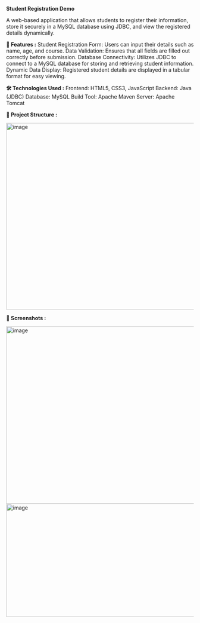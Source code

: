 **Student Registration Demo**

A web-based application that allows students to register their information, store it securely in a MySQL database using JDBC, and view the registered details dynamically.

**🚀 Features :**
Student Registration Form: Users can input their details such as name, age, and course.
Data Validation: Ensures that all fields are filled out correctly before submission.
Database Connectivity: Utilizes JDBC to connect to a MySQL database for storing and retrieving student information.
Dynamic Data Display: Registered student details are displayed in a tabular format for easy viewing.

**🛠️ Technologies Used :**
Frontend: HTML5, CSS3, JavaScript
Backend: Java (JDBC)
Database: MySQL
Build Tool: Apache Maven
Server: Apache Tomcat

**📂 Project Structure :**

<img width="753" height="500" alt="image" src="https://github.com/user-attachments/assets/c719ab3f-ad5e-459b-b609-daac62ad7397" />

**📸 Screenshots :**

<img width="571" height="475" alt="image" src="https://github.com/user-attachments/assets/cb822283-83c1-4d21-99bc-b0a9fcda076b" />

<img width="1566" height="303" alt="image" src="https://github.com/user-attachments/assets/7a4a055c-2d2d-4bfd-aea6-e53264686fe8" />

